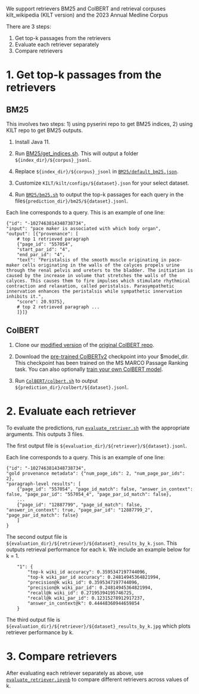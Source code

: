 We support retrievers BM25 and ColBERT and retrieval corpuses kilt_wikipedia (KILT version) and the 2023 Annual Medline Corpus

There are 3 steps: 
1. Get top-k passages from the retrievers
2. Evaluate each retriever separately
3. Compare retrievers

# 1. Get top-k passages from the retrievers
## BM25
This involves two steps: 1) using pyserini repo to get BM25 indices, 2) using KILT repo to get BM25 outputs. 
<!-- 1. Clone [pyserini repo](https://github.com/castorini/pyserini). -->

1. Install Java 11.

2. Run [BM25/get_indices.sh](https://github.com/neulab/ragged/blob/main/retriever/BM25/get_indices.sh). This will output a folder `${index_dir}/${corpus}_jsonl`. 

<!-- 3. Clone [KILT repo](https://github.com/facebookresearch/KILT/tree/main). -->

4. Replace `${index_dir}/${corpus}_jsonl` in [`BM25/default_bm25.json`](https://github.com/neulab/ragged/blob/main/retriever/BM25/default_bm25.json).

<!-- 5. Replace `KILT/kilt/retrievers/BM25_connector.py` with [`BM25/BM25_connector.py`](https://github.com/neulab/ragged/blob/main/retriever/BM25/BM25_connector.py). -->

3. Customize `KILT/kilt/configs/${dataset}.json` for your select dataset.

4. Run [`BM25/bm25.sh`](https://github.com/neulab/ragged/blob/main/retriever/BM25/bm25.sh) to output the top-k passages for each query in the file`${prediction_dir}/bm25/${dataset}.jsonl`.

Each line corresponds to a query. This is an example of one line:
```
{"id": "-1027463814348738734", 
"input": "pace maker is associated with which body organ", 
"output": [{"provenance": [
    # top 1 retrieved paragraph
    {"page_id": "557054", 
    "start_par_id": "4", 
    "end_par_id": "4", 
    "text": "Peristalsis of the smooth muscle originating in pace-maker cells originating in the walls of the calyces propels urine through the renal pelvis and ureters to the bladder. The initiation is caused by the increase in volume that stretches the walls of the calyces. This causes them to fire impulses which stimulate rhythmical contraction and relaxation, called peristalsis. Parasympathetic innervation enhances the peristalsis while sympathetic innervation inhibits it.", 
    "score": 20.9375},
    # top 2 retrieved paragraph ...
    ]}]}
```

## ColBERT
1. Clone our [modified version](https://github.com/jenhsia/RAGGED_ColBERT/tree/merged) of the [original ColBERT repo](https://github.com/stanford-futuredata/ColBERT).

2. Download the [pre-trained ColBERTv2](https://github.com/stanford-futuredata/ColBERT?tab=readme-ov-file#:~:text=pre%2Dtrained%20ColBERTv2%20checkpoint) checkpoint into your $model_dir. This checkpoint has been trained on the MS MARCO Passage Ranking task. You can also optionally [train your own ColBERT model](https://github.com/stanford-futuredata/ColBERT?tab=readme-ov-file#:~:text=train%20your%20own%20ColBERT%20model).

3. Run [`ColBERT/colbert.sh`](https://github.com/neulab/ragged/blob/main/retriever/ColBERT/colbert.sh) to output `${prediction_dir}/colbert/${dataset}.jsonl`.

# 2. Evaluate each retriever
To evaluate the predictions, run [`evaluate_retriver.sh`](https://github.com/neulab/ragged/blob/main/retriever/evaluate_retriever.sh) with the appropriate arguments.
This outputs 3 files.

The first output file is `${evaluation_dir}/${retriever}/${dataset}.jsonl`. 
<!-- For each line/query, we include paragraph-level results for each of the k retrieved paragraphs. We include an example of one line below, 
where 'id' corresponds to the query id. -->
Each line corresponds to a query. This is an example of one line:
```
{"id": "-1027463814348738734",
"gold provenance metadata": {"num_page_ids": 2, "num_page_par_ids": 2}, 
"paragraph-level results": [
    {"page_id": "557054", "page_id_match": false, "answer_in_context": false, "page_par_id": "557054_4", "page_par_id_match": false},
    ...
    {"page_id": "12887799", "page_id_match": false, "answer_in_context": true, "page_par_id": "12887799_2", "page_par_id_match": false}
    ]
}
```

The second output file is `${evaluation_dir}/${retriever}/${dataset}_results_by_k.json`.
This outputs retrieval performance for each k. We include an example below for k = 1.
```
    "1": {
        "top-k wiki_id accuracy": 0.3595347197744096,
        "top-k wiki_par_id accuracy": 0.24814945364821994,
        "precision@k wiki_id": 0.3595347197744096,
        "precision@k wiki_par_id": 0.24814945364821994,
        "recall@k wiki_id": 0.27195394195746725,
        "recall@k wiki_par_id": 0.12315278912917237,
        "answer_in_context@k": 0.44448360944659854
    }
```

The third output file is `${evaluation_dir}/${retriever}/${dataset}_results_by_k.jpg` which plots retriever performance by k. 

# 3. Compare retrievers
After evaluating each retriever separately as above, use [`evaluate_retriever.ipynb`](https://github.com/neulab/ragged/blob/main/retriever/evaluate_retriever.ipynb) to compare different retrievers across values of k.









